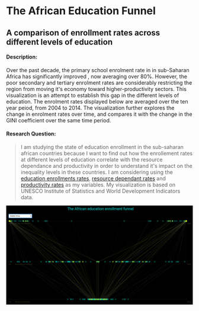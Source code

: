 # The African Education Funnel
## A comparison of enrollment rates across different levels of education

#### Description:

Over the past decade, the primary school enrolment rate in 
in sub-Saharan Africa has significantly improved , now averaging over 80%.
However, the poor secondary and tertiary enrolment rates are considerably restricting 
the region from moving it's economy toward higher-productivity sectors.
This visualization is an attempt to establish this gap in the different levels of education. 
The enrolment rates displayed below are averaged over the ten year peiod, from 2004 to 2014.
The visualization further explores the change in enrolment rates over time, and compares it 
with the change in the GINI coefficient over the same time period.


#### Research Question:

> I am studying the state of education enrollment in the sub-saharan african countries because I want to find out how the enrollement rates at different levels of education correlate with the resource dependance and productivity in order to understand it's impact on the inequality levels in these countries. I am considering using the [education enrollments rates](http://data.uis.unesco.org/?queryid=142), [resource dependant rates](http://wdi.worldbank.org/table/3.14#) and [productivity rates](http://data.worldbank.org/indicator/NY.GDP.PCAP.CD?end=2015&start=1960) as my variables. My visualization is based on UNESCO Institute of Statistics and World Development Indicators data.


[![](preview.png)](https://jainsambhav91.github.io/major-studio-1/UNDP/quantData7/index.html)

